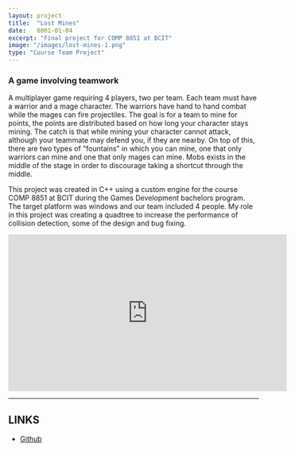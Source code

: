 ```yaml
---
layout: project
title:  "Lost Mines"
date:   0001-01-04
excerpt: "Final project for COMP 8851 at BCIT"
image: "/images/lost-mines-1.png"
type: "Course Team Project"
---
```


### A game involving teamwork
<div class="box">
  <p>
    A multiplayer game requiring 4 players, two per team. Each team must have a warrior and a mage character. The warriors have hand to hand combat while the mages can fire projectiles. The goal is for a team to mine for points, the points are distributed based on how long your character stays mining. The catch is that while mining your character cannot attack, although your teammate may defend you, if they are nearby. On top of this, there are two types of "fountains" in which you can mine, one that only warriors can mine and one that only mages can mine. Mobs exists in the middle of the stage in order to discourage taking a shortcut through the middle.
  </p>

  <p>
    This project was created in C++ using a custom engine for the course COMP 8851 at BCIT during the Games Development bachelors program. The target platform was windows and our team included 4 people. My role in this project was creating a quadtree to increase the performance of collision detection, some of the design and bug fixing. 
  </p>
</div>

<div class="videoWrapper">
  <iframe width="560" height="315" src="https://www.youtube.com/embed/leszM47VM_Q" title="YouTube video player" frameborder="0" allow="accelerometer; autoplay; clipboard-write; encrypted-media; gyroscope; picture-in-picture" allowfullscreen></iframe>
</div>

<hr/>

<h2>LINKS</h2>

<ul class="actions fit">
  <li><a href="https://github.com/rdieno/lostmines" target="_blank" class="button fit icon fa-github largefont">Github</a></li> 
</ul>

